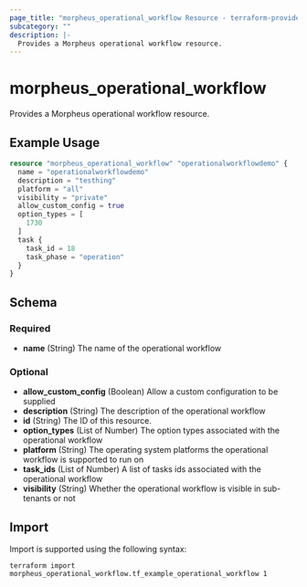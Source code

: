 ```yaml
---
page_title: "morpheus_operational_workflow Resource - terraform-provider-morpheus"
subcategory: ""
description: |-
  Provides a Morpheus operational workflow resource.
---
```


# morpheus_operational_workflow

Provides a Morpheus operational workflow resource.

## Example Usage

```terraform
resource "morpheus_operational_workflow" "operationalworkflowdemo" {
  name = "operationalworkflowdemo"
  description = "testhing"
  platform = "all"
  visibility = "private"
  allow_custom_config = true
  option_types = [
    1730
  ]
  task {
    task_id = 18
    task_phase = "operation"
  }
}
```

<!-- schema generated by tfplugindocs -->
## Schema

### Required

- **name** (String) The name of the operational workflow

### Optional

- **allow_custom_config** (Boolean) Allow a custom configuration to be supplied
- **description** (String) The description of the operational workflow
- **id** (String) The ID of this resource.
- **option_types** (List of Number) The option types associated with the operational workflow
- **platform** (String) The operating system platforms the operational workflow is supported to run on
- **task_ids** (List of Number) A list of tasks ids associated with the operational workflow
- **visibility** (String) Whether the operational workflow is visible in sub-tenants or not

## Import

Import is supported using the following syntax:

```shell
terraform import morpheus_operational_workflow.tf_example_operational_workflow 1
```
